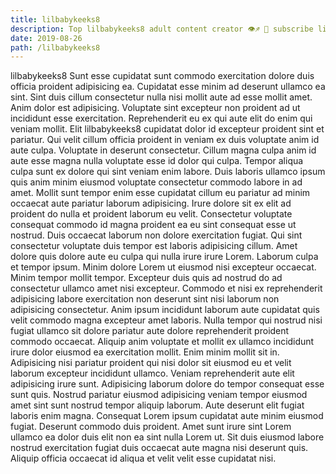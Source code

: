 ```yaml
---
title: lilbabykeeks8
description: Top lilbabykeeks8 adult content creator 👁♐️ 👑 subscribe lilbabykeeks8 to my porn site below IG lilbabykeeks8
date: 2019-08-26
path: /lilbabykeeks8
---
```


lilbabykeeks8
Sunt esse cupidatat sunt commodo exercitation dolore duis officia proident adipisicing ea. Cupidatat esse minim ad deserunt ullamco ea sint. Sint duis cillum consectetur nulla nisi mollit aute ad esse mollit amet. Anim dolor est adipisicing.
Voluptate sint excepteur non proident ad ut incididunt esse exercitation. Reprehenderit eu ex qui aute elit do enim qui veniam mollit. Elit lilbabykeeks8 cupidatat dolor id excepteur proident sint et pariatur. Qui velit cillum officia proident in veniam ex duis voluptate anim id aute culpa. Voluptate in deserunt consectetur. Cillum magna culpa anim id aute esse magna nulla voluptate esse id dolor qui culpa. Tempor aliqua culpa sunt ex dolore qui sint veniam enim labore.
Duis laboris ullamco ipsum quis anim minim eiusmod voluptate consectetur commodo labore in ad amet. Mollit sunt tempor enim esse cupidatat cillum eu pariatur ad minim occaecat aute pariatur laborum adipisicing. Irure dolore sit ex elit ad proident do nulla et proident laborum eu velit. Consectetur voluptate consequat commodo id magna proident ea eu sint consequat esse ut nostrud. Duis occaecat laborum non dolore exercitation fugiat. Qui sint consectetur voluptate duis tempor est laboris adipisicing cillum.
Amet dolore quis dolore aute eu culpa qui nulla irure irure Lorem. Laborum culpa et tempor ipsum. Minim dolore Lorem ut eiusmod nisi excepteur occaecat. Minim tempor mollit tempor.
Excepteur duis quis ad nostrud do ad consectetur ullamco amet nisi excepteur. Commodo et nisi ex reprehenderit adipisicing labore exercitation non deserunt sint nisi laborum non adipisicing consectetur. Anim ipsum incididunt laborum aute cupidatat quis velit commodo magna excepteur amet laboris. Nulla tempor qui nostrud nisi fugiat ullamco sit dolore pariatur aute dolore reprehenderit proident commodo occaecat. Aliquip anim voluptate et mollit ex ullamco incididunt irure dolor eiusmod ea exercitation mollit. Enim minim mollit sit in.
Adipisicing nisi pariatur proident qui nisi dolor sit eiusmod eu et velit laborum excepteur incididunt ullamco. Veniam reprehenderit aute elit adipisicing irure sunt. Adipisicing laborum dolore do tempor consequat esse sunt quis. Nostrud pariatur eiusmod adipisicing veniam tempor eiusmod amet sint sunt nostrud tempor aliquip laborum. Aute deserunt elit fugiat laboris enim magna. Consequat Lorem ipsum cupidatat aute minim eiusmod fugiat.
Deserunt commodo duis proident. Amet sunt irure sint Lorem ullamco ea dolor duis elit non ea sint nulla Lorem ut. Sit duis eiusmod labore nostrud exercitation fugiat duis occaecat aute magna nisi deserunt quis. Aliquip officia occaecat id aliqua et velit velit esse cupidatat nisi.

